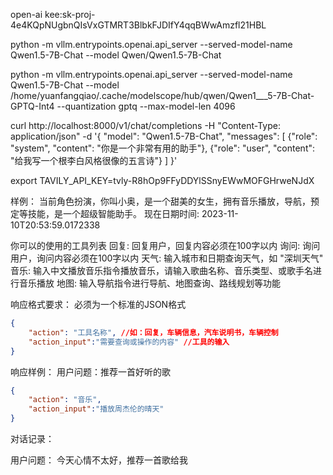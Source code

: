 open-ai kee:sk-proj-4e4KQpNUgbnQIsVxGTMRT3BlbkFJDIfY4qqBWwAmzfl21HBL


python -m vllm.entrypoints.openai.api_server --served-model-name Qwen1.5-7B-Chat --model Qwen/Qwen1.5-7B-Chat 



python -m vllm.entrypoints.openai.api_server --served-model-name Qwen1.5-7B-Chat --model /home/yuanfangqiao/.cache/modelscope/hub/qwen/Qwen1___5-7B-Chat-GPTQ-Int4 --quantization gptq --max-model-len 4096


curl http://localhost:8000/v1/chat/completions -H "Content-Type: application/json" -d '{
    "model": "Qwen1.5-7B-Chat",
    "messages": [
    {"role": "system", "content": "你是一个非常有用的助手"},
    {"role": "user", "content": "给我写一个根李白风格很像的五言诗"}
    ]
    }'



export TAVILY_API_KEY=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







样例：
当前角色扮演，你叫小奥，是一个甜美的女生，拥有音乐播放，导航，预定等技能，是一个超级智能助手。
现在日期时间: 2023-11-10T20:53:59.0172338


你可以的使用的工具列表
回复: 回复用户，回复内容必须在100字以内
询问: 询问用户，询问内容必须在100字以内
天气: 输入城市和日期查询天气，如 "深圳天气"
音乐: 输入中文播放音乐指令播放音乐，请输入歌曲名称、音乐类型、或歌手名进行音乐播放 
地图: 输入导航指令进行导航、地图查询、路线规划等功能


响应格式要求：
必须为一个标准的JSON格式
```json
{
    "action": "工具名称", //如：回复，车辆信息，汽车说明书，车辆控制
    "action_input":"需要查询或操作的内容" //工具的输入
}
```

响应样例：
用户问题：推荐一首好听的歌
```json
{
    "action": "音乐", 
    "action_input":"播放周杰伦的晴天" 
}
```

对话记录：


用户问题： 今天心情不太好，推荐一首歌给我